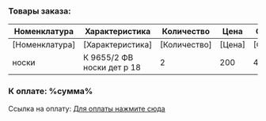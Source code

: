 ### Товары заказа:

| Номенклатура   | Характеристика             | Количество   | Цена   | Сумма   |
| -------------- | -------------------------- | ------------ | ------ | ------- |
| [Номенклатура] | [Характеристика]           | [Количество] | [Цена] | [Сумма] |
| носки          | К 9655/2 ФВ носки дет р 18 | 2            | 200    | 400     |

### К оплате: %сумма%
Ссылка на оплату: <a href="%СсылкаСюда%"> Для оплаты нажмите сюда </a>
